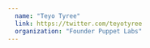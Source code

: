 ```yaml
---
  name: "Teyo Tyree"
  link: https://twitter.com/teyotyree
  organization: "Founder Puppet Labs"
---
```

